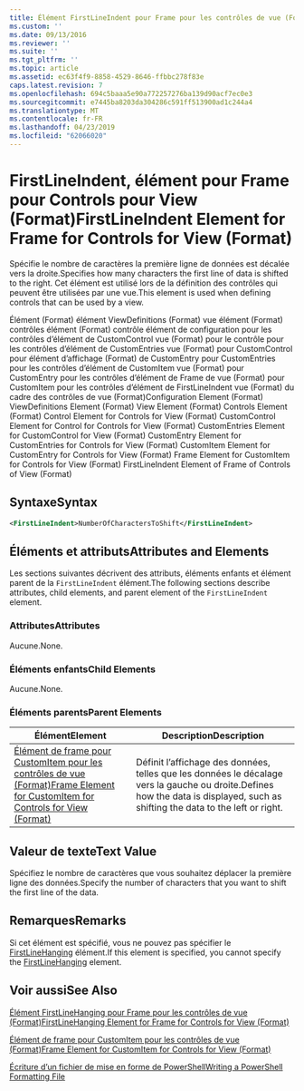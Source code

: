 ```yaml
---
title: Élément FirstLineIndent pour Frame pour les contrôles de vue (Format) | Microsoft Docs
ms.custom: ''
ms.date: 09/13/2016
ms.reviewer: ''
ms.suite: ''
ms.tgt_pltfrm: ''
ms.topic: article
ms.assetid: ec63f4f9-8858-4529-8646-ffbbc278f83e
caps.latest.revision: 7
ms.openlocfilehash: 694c5baaa5e90a772257276ba139d90acf7ec0e3
ms.sourcegitcommit: e7445ba8203da304286c591ff513900ad1c244a4
ms.translationtype: MT
ms.contentlocale: fr-FR
ms.lasthandoff: 04/23/2019
ms.locfileid: "62066020"
---
```

# <a name="firstlineindent-element-for-frame-for-controls-for-view-format"></a><span data-ttu-id="a73e0-102">FirstLineIndent, élément pour Frame pour Controls pour View (Format)</span><span class="sxs-lookup"><span data-stu-id="a73e0-102">FirstLineIndent Element for Frame for Controls for View (Format)</span></span>

<span data-ttu-id="a73e0-103">Spécifie le nombre de caractères la première ligne de données est décalée vers la droite.</span><span class="sxs-lookup"><span data-stu-id="a73e0-103">Specifies how many characters the first line of data is shifted to the right.</span></span> <span data-ttu-id="a73e0-104">Cet élément est utilisé lors de la définition des contrôles qui peuvent être utilisées par une vue.</span><span class="sxs-lookup"><span data-stu-id="a73e0-104">This element is used when defining controls that can be used by a view.</span></span>

<span data-ttu-id="a73e0-105">Élément (Format) élément ViewDefinitions (Format) vue élément (Format) contrôles élément (Format) contrôle élément de configuration pour les contrôles d’élément de CustomControl vue (Format) pour le contrôle pour les contrôles d’élément de CustomEntries vue (Format) pour CustomControl pour élément d’affichage (Format) de CustomEntry pour CustomEntries pour les contrôles d’élément de CustomItem vue (Format) pour CustomEntry pour les contrôles d’élément de Frame de vue (Format) pour CustomItem pour les contrôles d’élément de FirstLineIndent vue (Format) du cadre des contrôles de vue (Format)</span><span class="sxs-lookup"><span data-stu-id="a73e0-105">Configuration Element (Format) ViewDefinitions Element (Format) View Element (Format) Controls Element (Format) Control Element for Controls for View (Format) CustomControl Element for Control for Controls for View (Format) CustomEntries Element for CustomControl for View (Format) CustomEntry Element for CustomEntries for Controls for View (Format) CustomItem Element for CustomEntry for Controls for View (Format) Frame Element for CustomItem for Controls for View (Format) FirstLineIndent Element of Frame of Controls of View (Format)</span></span>

## <a name="syntax"></a><span data-ttu-id="a73e0-106">Syntaxe</span><span class="sxs-lookup"><span data-stu-id="a73e0-106">Syntax</span></span>

```xml
<FirstLineIndent>NumberOfCharactersToShift</FirstLineIndent>
```

## <a name="attributes-and-elements"></a><span data-ttu-id="a73e0-107">Éléments et attributs</span><span class="sxs-lookup"><span data-stu-id="a73e0-107">Attributes and Elements</span></span>

<span data-ttu-id="a73e0-108">Les sections suivantes décrivent des attributs, éléments enfants et élément parent de la `FirstLineIndent` élément.</span><span class="sxs-lookup"><span data-stu-id="a73e0-108">The following sections describe attributes, child elements, and parent element of the `FirstLineIndent` element.</span></span>

### <a name="attributes"></a><span data-ttu-id="a73e0-109">Attributes</span><span class="sxs-lookup"><span data-stu-id="a73e0-109">Attributes</span></span>

<span data-ttu-id="a73e0-110">Aucune.</span><span class="sxs-lookup"><span data-stu-id="a73e0-110">None.</span></span>

### <a name="child-elements"></a><span data-ttu-id="a73e0-111">Éléments enfants</span><span class="sxs-lookup"><span data-stu-id="a73e0-111">Child Elements</span></span>

<span data-ttu-id="a73e0-112">Aucune.</span><span class="sxs-lookup"><span data-stu-id="a73e0-112">None.</span></span>

### <a name="parent-elements"></a><span data-ttu-id="a73e0-113">Éléments parents</span><span class="sxs-lookup"><span data-stu-id="a73e0-113">Parent Elements</span></span>

|<span data-ttu-id="a73e0-114">Élément</span><span class="sxs-lookup"><span data-stu-id="a73e0-114">Element</span></span>|<span data-ttu-id="a73e0-115">Description</span><span class="sxs-lookup"><span data-stu-id="a73e0-115">Description</span></span>|
|-------------|-----------------|
|[<span data-ttu-id="a73e0-116">Élément de frame pour CustomItem pour les contrôles de vue (Format)</span><span class="sxs-lookup"><span data-stu-id="a73e0-116">Frame Element for CustomItem for Controls for View (Format)</span></span>](./frame-element-for-customitem-for-controls-for-view-format.md)|<span data-ttu-id="a73e0-117">Définit l’affichage des données, telles que les données le décalage vers la gauche ou droite.</span><span class="sxs-lookup"><span data-stu-id="a73e0-117">Defines how the data is displayed, such as shifting the data to the left or right.</span></span>|

## <a name="text-value"></a><span data-ttu-id="a73e0-118">Valeur de texte</span><span class="sxs-lookup"><span data-stu-id="a73e0-118">Text Value</span></span>

<span data-ttu-id="a73e0-119">Spécifiez le nombre de caractères que vous souhaitez déplacer la première ligne des données.</span><span class="sxs-lookup"><span data-stu-id="a73e0-119">Specify the number of characters that you want to shift the first line of the data.</span></span>

## <a name="remarks"></a><span data-ttu-id="a73e0-120">Remarques</span><span class="sxs-lookup"><span data-stu-id="a73e0-120">Remarks</span></span>

<span data-ttu-id="a73e0-121">Si cet élément est spécifié, vous ne pouvez pas spécifier le [FirstLineHanging](./firstlinehanging-element-for-frame-for-controls-for-view-format.md) élément.</span><span class="sxs-lookup"><span data-stu-id="a73e0-121">If this element is specified, you cannot specify the [FirstLineHanging](./firstlinehanging-element-for-frame-for-controls-for-view-format.md) element.</span></span>

## <a name="see-also"></a><span data-ttu-id="a73e0-122">Voir aussi</span><span class="sxs-lookup"><span data-stu-id="a73e0-122">See Also</span></span>

[<span data-ttu-id="a73e0-123">Élément FirstLineHanging pour Frame pour les contrôles de vue (Format)</span><span class="sxs-lookup"><span data-stu-id="a73e0-123">FirstLineHanging Element for Frame for Controls for View (Format)</span></span>](./firstlinehanging-element-for-frame-for-controls-for-view-format.md)

[<span data-ttu-id="a73e0-124">Élément de frame pour CustomItem pour les contrôles de vue (Format)</span><span class="sxs-lookup"><span data-stu-id="a73e0-124">Frame Element for CustomItem for Controls for View (Format)</span></span>](./frame-element-for-customitem-for-controls-for-view-format.md)

[<span data-ttu-id="a73e0-125">Écriture d’un fichier de mise en forme de PowerShell</span><span class="sxs-lookup"><span data-stu-id="a73e0-125">Writing a PowerShell Formatting File</span></span>](./writing-a-powershell-formatting-file.md)
